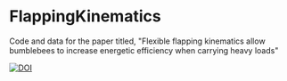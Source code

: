 
# FlappingKinematics
Code and data for the paper titled, "Flexible flapping kinematics allow bumblebees to increase energetic efficiency when carrying heavy loads"

[![DOI](https://zenodo.org/badge/166281832.svg)](https://zenodo.org/badge/latestdoi/166281832)
